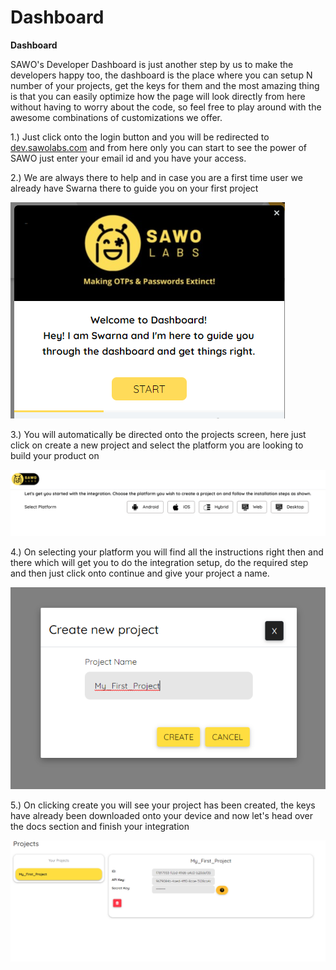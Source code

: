 # Dashboard

**Dashboard**

SAWO's Developer Dashboard is just another step by us to make the developers happy too, the dashboard is the place where you can setup N number of your projects, get the keys for them and the most amazing thing is that you can easily optimize how the page will look directly from here without having to worry about the code, so feel free to play around with the awesome combinations of customizations we offer.

1.\) Just click onto the login button and you will be redirected to [dev.sawolabs.com](http://dev.sawolabs.com/) and from here only you can start to see the power of SAWO just enter your email id and you have your access.

2.\) We are always there to help and in case you are a first time user we already have Swarna there to guide you on your first project

![](../.gitbook/assets/untitled-9-.png)

3.\) You will automatically be directed onto the projects screen, here just click on create a new project and select the platform you are looking to build your product on

![](../.gitbook/assets/image%20%281%29.png)

4.\) On selecting your platform you will find all the instructions right then and there which will get you to do the integration setup, do the required step and then just click onto continue and give your project a name.

![](../.gitbook/assets/untitled-12-.png)

5.\) On clicking create you will see your project has been created, the keys have already been downloaded onto your device and now let's head over the docs section and finish your integration

![](../.gitbook/assets/untitled-13-.png)

